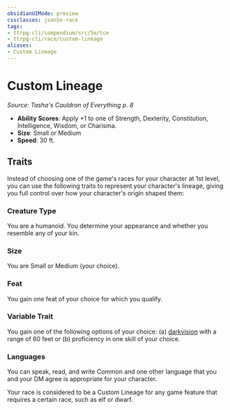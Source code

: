 ```yaml
---
obsidianUIMode: preview
cssclasses: json5e-race
tags:
- ttrpg-cli/compendium/src/5e/tce
- ttrpg-cli/race/custom-lineage
aliases:
- Custom Lineage
---
```

# Custom Lineage
*Source: Tasha's Cauldron of Everything p. 8*  


- **Ability Scores**: Apply +1 to one of Strength, Dexterity, Constitution, Intelligence, Wisdom, or Charisma.
- **Size**: Small or Medium
- **Speed**: 30 ft.

## Traits

Instead of choosing one of the game's races for your character at 1st level, you can use the following traits to represent your character's lineage, giving you full control over how your character's origin shaped them:

### Creature Type

You are a humanoid. You determine your appearance and whether you resemble any of your kin.

### Size

You are Small or Medium (your choice).

### Feat

You gain one feat of your choice for which you qualify.

### Variable Trait

You gain one of the following options of your choice: (a) [darkvision](/3-Mechanics/CLI/Rules/senses.md#Darkvision) with a range of 60 feet or (b) proficiency in one skill of your choice.

### Languages

You can speak, read, and write Common and one other language that you and your DM agree is appropriate for your character.

Your race is considered to be a Custom Lineage for any game feature that requires a certain race, such as elf or dwarf.